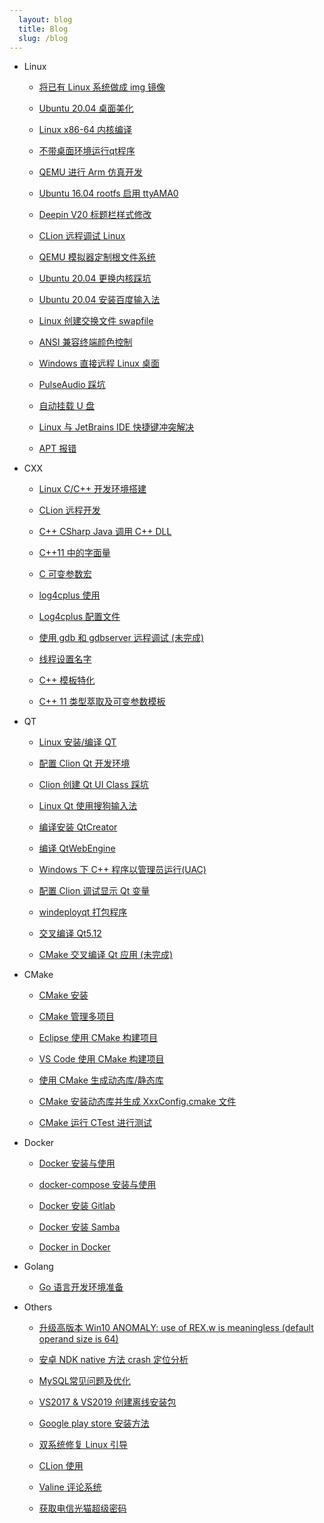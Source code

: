 ```yaml
---
  layout: blog
  title: Blog
  slug: /blog
---
```

* Linux

  * [将已有 Linux 系统做成 img 镜像](blog/Linux/./001_LinuxSystemToImage.md)

  * [Ubuntu 20.04 桌面美化](blog/Linux/./002_BeautifyUbuntuDesktop.md)

  * [Linux x86-64 内核编译](blog/Linux/./003_CompileKernel.md)

  * [不带桌面环境运行qt程序](blog/Linux/./004_RunQtGUIWithoutDesktop.md)

  * [QEMU 进行 Arm 仿真开发](blog/Linux/./005_QEMUArm.md)

  * [Ubuntu 16.04 rootfs 启用 ttyAMA0](blog/Linux/./006_Ubuntu16.04RootfsttyAMA0.md)

  * [Deepin V20 标题栏样式修改](blog/Linux/./007_DeepinV20TitleBar.md)

  * [CLion 远程调试 Linux](blog/Linux/./008_CLionRemoteDebug.md)

  * [QEMU 模拟器定制根文件系统](blog/Linux/./009_QEMUBuildRootfs.md)

  * [Ubuntu 20.04 更换内核踩坑](blog/Linux/./010_UbuntuReplaceKernel.md)

  * [Ubuntu 20.04 安装百度输入法](blog/Linux/./011_UbuntuInstallBaiduPinyin.md)

  * [Linux 创建交换文件 swapfile](blog/Linux/./012_LinuxCreateSwapfile.md)

  * [ANSI 兼容终端颜色控制](blog/Linux/./013_LinuxConsoleColor.md)

  * [Windows 直接远程 Linux 桌面](blog/Linux/./014_RDPRemot.md)

  * [PulseAudio 踩坑](blog/Linux/./015_PulseAudio.md)

  * [自动挂载 U 盘](blog/Linux/./016_AutoMountUsbstorage.md)

  * [Linux 与 JetBrains IDE 快捷键冲突解决](blog/Linux/./017_LinuxKeymap.md)

  * [APT 报错](blog/Linux/./018_Apt.md)

* CXX

  * [Linux C/C++ 开发环境搭建](blog/CXX/./001_LinuxCxxDevelopmentEnvironment.md)

  * [CLion 远程开发](blog/CXX/./002_CLionRemoteDevelopment.md)

  * [C++ CSharp Java 调用 C++ DLL](blog/CXX/./003_CallCxxlib.md)

  * [C++11 中的字面量](blog/CXX/./004_Literal.md)

  * [C 可变参数宏](blog/CXX/./005_VariadicMacro.md)

  * [log4cplus 使用](blog/CXX/./006_log4cplus.md)

  * [Log4cplus 配置文件](blog/CXX/./007_log4cplusPropertyConfigurator.md)

  * [使用 gdb 和 gdbserver 远程调试 (未完成)](blog/CXX/./008_GdbGdberverRemoteDebug.md)

  * [线程设置名字](blog/CXX/./009_ThreadName.md)

  * [C++ 模板特化](blog/CXX/./010_TemplatesSpecialization.md)

  * [C++ 11 类型萃取及可变参数模板](blog/CXX/./011_TypeTraitsAndVariadicTemplate.md)

* QT

  * [Linux 安装/编译 QT](blog/QT/./001_InstallQt.md)

  * [配置 Clion Qt 开发环境](blog/QT/./002_CLionQt.md)

  * [Clion 创建 Qt UI Class 踩坑](blog/QT/./003_ClionCreateQtUiClass.md)

  * [Linux Qt 使用搜狗输入法](blog/QT/./004_QtSogouPinyin.md)

  * [编译安装 QtCreator](blog/QT/./005_CompileQtCreator.md)

  * [编译 QtWebEngine](blog/QT/./006_CompileQtWebEngine.md)

  * [Windows 下 C++ 程序以管理员运行(UAC)](blog/QT/./006_QtUAC.md)

  * [配置 Clion 调试显示 Qt 变量](blog/QT/./007_CLionQtDebug.md)

  * [windeployqt 打包程序](blog/QT/./008_WindeployQt.md)

  * [交叉编译 Qt5.12](blog/QT/./009_CrossCompileQt.md)

  * [CMake 交叉编译 Qt 应用 (未完成)](blog/QT/./010_CrossCompileQtApplication.md)

* CMake

  * [CMake 安装](blog/CMake/./001_InstallCMake.md)

  * [CMake 管理多项目](blog/CMake/./002_CmakeMultiproject.md)

  * [Eclipse 使用 CMake 构建项目](blog/CMake/./003_CmakeEclipse.md)

  * [VS Code 使用 CMake 构建项目](blog/CMake/./004_CmakeVScode.md)

  * [使用 CMake 生成动态库/静态库](blog/CMake/./005_CmakeGenerateLib.md)

  * [CMake 安装动态库并生成 XxxConfig.cmake 文件](blog/CMake/./006_CmakeInstallSharedLib.md)

  * [CMake 运行 CTest 进行测试](blog/CMake/./007_CmakeCTest.md)

* Docker

  * [Docker 安装与使用](blog/Docker/./001_Docker.md)

  * [docker-compose 安装与使用](blog/Docker/./002_docker-compose.md)

  * [Docker 安装 Gitlab](blog/Docker/./003_DockerGitlab.md)

  * [Docker 安装 Samba](blog/Docker/./004_DockerSamba.md)

  * [Docker in Docker](blog/Docker/./005_dind.md)

* Golang

  * [Go 语言开发环境准备](blog/Golang/./001_DevelopmentEnvironment.md)

* Others

  * [升级高版本 Win10 ANOMALY: use of REX.w is meaningless (default operand size is 64)](blog/Others/./001_Win10ANOMALY.md)

  * [安卓 NDK native 方法 crash 定位分析](blog/Others/./002_NDKNativeMethodCrash.md)

  * [MySQL常见问题及优化](blog/Others/./003_MySqlCommonIssues.md)

  * [VS2017 & VS2019 创建离线安装包](blog/Others/./004_VS2019OfflineInstaller.md)

  * [Google play store 安装方法](blog/Others/./005_GooglePlayStore.md)

  * [双系统修复 Linux 引导](blog/Others/./006_GrubBoot.md)

  * [CLion 使用](blog/Others/./007_ClionTips.md)

  * [Valine 评论系统](blog/Others/./008_Valine.md)

  * [获取电信光猫超级密码](blog/Others/./009_OpticalModem.md)

